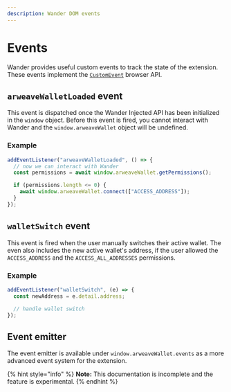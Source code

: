 ```yaml
---
description: Wander DOM events
---
```


# Events

Wander provides useful custom events to track the state of the extension. These events implement the [`CustomEvent`](https://developer.mozilla.org/en-US/docs/Web/Events/Creating_and_triggering_events#adding_custom_data_%E2%80%93_customevent) browser API.

## `arweaveWalletLoaded` event

This event is dispatched once the Wander Injected API has been initialized in the `window` object. Before this event is fired, you cannot interact with Wander and the `window.arweaveWallet` object will be undefined.

### Example

```ts
addEventListener("arweaveWalletLoaded", () => {
  // now we can interact with Wander
  const permissions = await window.arweaveWallet.getPermissions();

  if (permissions.length <= 0) {
    await window.arweaveWallet.connect(["ACCESS_ADDRESS"]);
  }
});
```

## `walletSwitch` event

This event is fired when the user manually switches their active wallet. The even also includes the new active wallet's address, if the user allowed the `ACCESS_ADDRESS` and the `ACCESS_ALL_ADDRESSES` permissions.

### Example

```ts
addEventListener("walletSwitch", (e) => {
  const newAddress = e.detail.address;

  // handle wallet switch
});
```

## Event emitter

The event emitter is available under `window.arweaveWallet.events` as a more advanced event system for the extension.

{% hint style="info" %}
**Note:** This documentation is incomplete and the feature is experimental.
{% endhint %}
